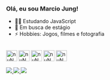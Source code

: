 ### Olá, eu sou Marcio Jung!

- 👨‍🎓 Estudando JavaScript
- 👯 Em busca de estágio
- ⚡ Hobbies: Jogos, filmes e fotografia

<div style="display inline_block"><br> 
<img align=center height="30" widht="40" alt="nuNojs" src="https://cdn.jsdelivr.net/gh/devicons/devicon/icons/javascript/javascript-original.svg"/>
<img align=center height="30" widht="40" alt="nuNoReact" src="https://cdn.jsdelivr.net/gh/devicons/devicon/icons/react/react-original.svg" />
<img align=center height="30" widht="40" alt="nuNoHtml" src="https://cdn.jsdelivr.net/gh/devicons/devicon/icons/html5/html5-original.svg" />
<img align=center height="30" widht="40" alt="nuNoCss" src="https://cdn.jsdelivr.net/gh/devicons/devicon/icons/css3/css3-original.svg" />
<img align=center height="30" widht="40" alt="nuNoMysql" src="https://cdn.jsdelivr.net/gh/devicons/devicon/icons/mysql/mysql-original.svg" />
<div/>
<br>
<div style="display inline_block">
<a href="https://www.linkedin.com/in/marcio-antonio-jung-machado-junior-8bb965150/" target="_blank"> <img src="https://img.shields.io/badge/LinkedIn-0077B5?style=for-the-badge&logo=linkedin&logoColor=white" target="_blank"> </a>
<a href="instagram.com/nunojungz" target="_blank"> <img src="https://img.shields.io/badge/Instagram-E4405F?style=for-the-badge&logo=instagram&logoColor=white" target="_blank"> </a>
<a href="twitch.tv/nunojung" target="_blank"> <img src="https://img.shields.io/badge/Twitch-9146FF?style=for-the-badge&logo=twitch&logoColor=white" target="_blank"> </a>
</div>
